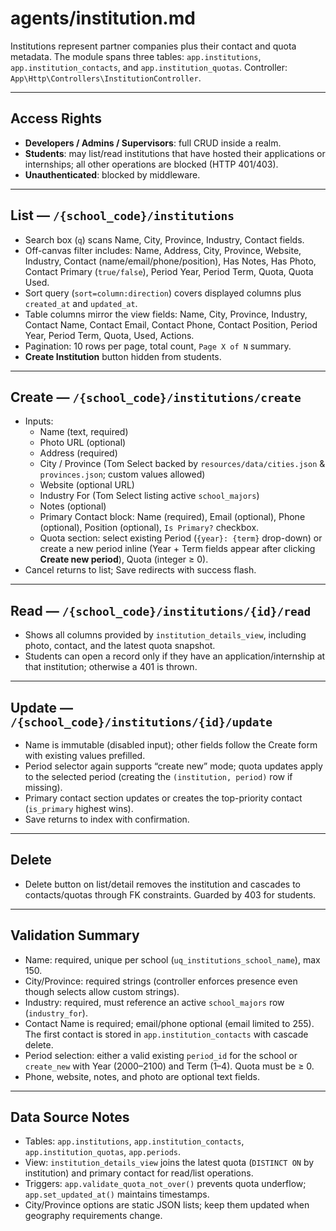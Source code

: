 # agents/institution.md

Institutions represent partner companies plus their contact and quota metadata. The module spans three tables: `app.institutions`, `app.institution_contacts`, and `app.institution_quotas`. Controller: `App\Http\Controllers\InstitutionController`.

---

## Access Rights
- **Developers / Admins / Supervisors**: full CRUD inside a realm.
- **Students**: may list/read institutions that have hosted their applications or internships; all other operations are blocked (HTTP 401/403).
- **Unauthenticated**: blocked by middleware.

---

## List — `/{school_code}/institutions`
- Search box (`q`) scans Name, City, Province, Industry, Contact fields.
- Off-canvas filter includes: Name, Address, City, Province, Website, Industry, Contact (name/email/phone/position), Has Notes, Has Photo, Contact Primary (`true/false`), Period Year, Period Term, Quota, Quota Used.
- Sort query (`sort=column:direction`) covers displayed columns plus `created_at` and `updated_at`.
- Table columns mirror the view fields: Name, City, Province, Industry, Contact Name, Contact Email, Contact Phone, Contact Position, Period Year, Period Term, Quota, Used, Actions.
- Pagination: 10 rows per page, total count, `Page X of N` summary.
- **Create Institution** button hidden from students.

---

## Create — `/{school_code}/institutions/create`
- Inputs:
  - Name (text, required)
  - Photo URL (optional)
  - Address (required)
  - City / Province (Tom Select backed by `resources/data/cities.json` & `provinces.json`; custom values allowed)
  - Website (optional URL)
  - Industry For (Tom Select listing active `school_majors`)
  - Notes (optional)
  - Primary Contact block: Name (required), Email (optional), Phone (optional), Position (optional), `Is Primary?` checkbox.
  - Quota section: select existing Period (`{year}: {term}` drop-down) or create a new period inline (Year + Term fields appear after clicking **Create new period**), Quota (integer ≥ 0).
- Cancel returns to list; Save redirects with success flash.

---

## Read — `/{school_code}/institutions/{id}/read`
- Shows all columns provided by `institution_details_view`, including photo, contact, and the latest quota snapshot.
- Students can open a record only if they have an application/internship at that institution; otherwise a 401 is thrown.

---

## Update — `/{school_code}/institutions/{id}/update`
- Name is immutable (disabled input); other fields follow the Create form with existing values prefilled.
- Period selector again supports “create new” mode; quota updates apply to the selected period (creating the `(institution, period)` row if missing).
- Primary contact section updates or creates the top-priority contact (`is_primary` highest wins).
- Save returns to index with confirmation.

---

## Delete
- Delete button on list/detail removes the institution and cascades to contacts/quotas through FK constraints. Guarded by 403 for students.

---

## Validation Summary
- Name: required, unique per school (`uq_institutions_school_name`), max 150.
- City/Province: required strings (controller enforces presence even though selects allow custom strings).
- Industry: required, must reference an active `school_majors` row (`industry_for`).
- Contact Name is required; email/phone optional (email limited to 255). The first contact is stored in `app.institution_contacts` with cascade delete.
- Period selection: either a valid existing `period_id` for the school or `create_new` with Year (2000–2100) and Term (1–4). Quota must be ≥ 0.
- Phone, website, notes, and photo are optional text fields.

---

## Data Source Notes
- Tables: `app.institutions`, `app.institution_contacts`, `app.institution_quotas`, `app.periods`.
- View: `institution_details_view` joins the latest quota (`DISTINCT ON` by institution) and primary contact for read/list operations.
- Triggers: `app.validate_quota_not_over()` prevents quota underflow; `app.set_updated_at()` maintains timestamps.
- City/Province options are static JSON lists; keep them updated when geography requirements change.
